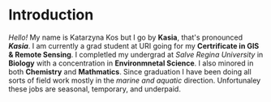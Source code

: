 # Introduction

*Hello!* My name is Katarzyna Kos but I go by **Kasia**, that's pronounced _**Kasia**_. I am currently a grad student at URI going for my **Certrificate in GIS & Remote Sensing**. I completled my undergrad at _Salve Regina University_ in **Biology** with a concentration in **Environmnetal Science**. I also minored in both **Chemistry** and **Mathmatics**. Since graduation I have been doing all sorts of field work mostly in the _marine and aquatic_ direction. Unfortunaley these jobs are seasonal, temporary, and underpaid. 
